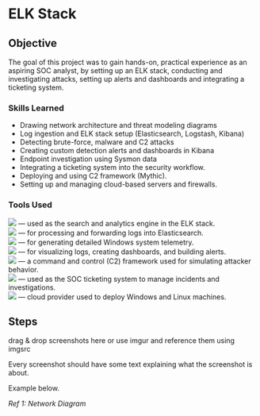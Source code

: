 # ELK Stack

## Objective

The goal of this project was to gain hands-on, practical experience as an aspiring SOC analyst, by setting up an ELK stack, conducting and investigating attacks, setting up alerts and dashboards and integrating a ticketing system.

### Skills Learned

- Drawing network architecture and threat modeling diagrams
- Log ingestion and ELK stack setup (Elasticsearch, Logstash, Kibana)  
- Detecting brute-force, malware and C2 attacks
- Creating custom detection alerts and dashboards in Kibana
- Endpoint investigation using Sysmon data
- Integrating a ticketing system into the security workflow.
- Deploying and using C2 framework (Mythic).
- Setting up and managing cloud-based servers and firewalls.


### Tools Used

<img src="https://img.shields.io/badge/-Elastic-005571?&style=for-the-badge&logo=Elastic&logoColor=white" /> — used as the search and analytics engine in the ELK stack. <br>
<img src="https://img.shields.io/badge/-Logstash-000000?&style=for-the-badge&logo=Logstash&logoColor=white" /> — for processing and forwarding logs into Elasticsearch. <br>
<img src="https://img.shields.io/badge/-Sysmon-000000?&style=for-the-badge&logo=windows&logoColor=white" /> — for generating detailed Windows system telemetry. <br>
<img src="https://img.shields.io/badge/-Kibana-E8478B?&style=for-the-badge&logo=Kibana&logoColor=white" /> — for visualizing logs, creating dashboards, and building alerts. <br>
<img src="https://img.shields.io/badge/-Mythic-000000?&style=for-the-badge&logo=linux&logoColor=white" /> — a command and control (C2) framework used for simulating attacker behavior. <br>
<img src="https://img.shields.io/badge/-OSTicket-231F20?&style=for-the-badge&logoColor=white" /> — used as the SOC ticketing system to manage incidents and investigations. <br>
<img src="https://img.shields.io/badge/-Vultr-007BFC?&style=for-the-badge&logo=Vultr&logoColor=white" /> — cloud provider used to deploy Windows and Linux machines. <br>

## Steps
drag & drop screenshots here or use imgur and reference them using imgsrc

Every screenshot should have some text explaining what the screenshot is about.

Example below.

*Ref 1: Network Diagram*
